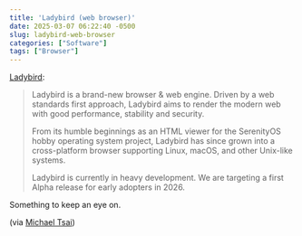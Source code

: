 ```yaml
---
title: 'Ladybird (web browser)'
date: 2025-03-07 06:22:40 -0500
slug: ladybird-web-browser
categories: ["Software"]
tags: ["Browser"]
---
```


[Ladybird](https://ladybird.org/):

> Ladybird is a brand-new browser & web engine. Driven by a web standards first approach, Ladybird aims to render the modern web with good performance, stability and security.
>
> From its humble beginnings as an HTML viewer for the SerenityOS hobby operating system project, Ladybird has since grown into a cross-platform browser supporting Linux, macOS, and other Unix-like systems.
>
> Ladybird is currently in heavy development. We are targeting a first Alpha release for early adopters in 2026.

Something to keep an eye on.

(via [Michael Tsai](https://mjtsai.com/blog/2025/03/06/ladybird-browser/))
